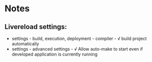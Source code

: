 # Notes
## Livereload settings:
- settings - build, execution, deployment - compiler - √ build project automatically
- settings - advanced settings - √ Allow auto-make to start even if developed application is currently running
